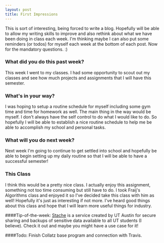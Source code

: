 ```yaml
---
layout: post
title: First Impressions
---
```


This is sort of interesting, being forced to write a blog. Hopefully will be able to allow my writing skills to improve and also rethink about what we have been doing in class each week. I'm thinking maybe I can also put some reminders (or todos) for myself each week at the bottom of each post. Now for the mandatory questions. :)

### What did you do this past week?

This week I went to my classes. I had some opportunity to scout out my classes and see how much projects and assignments that I will have this semester.

### What's in your way?

I was hoping to setup a routine schedule for myself including some gym time and time for homework as well. The main thing in the way would be myself. I don't always have the self control to do what I would like to do. So hopefully I will be able to establish a nice routine schedule to help me be able to accomplish my school and personal tasks.

### What will you do next week?

Next week I'm going to continue to get settled into school and hopefully be able to begin setting up my daily routine so that I will be able to have a successful semester!

### This Class

I think this would be a pretty nice class. I actually enjoy this assignment, something not too time consuming but still have to do. I took Fraij's Algorithms class and enjoyed it so I've decided take this class with him as well! Hopefully it's just as interesting if not more. I've heard good things about this class and hope that I will learn more useful things for industry.

####Tip-of-the-week: 
[Stache](https://stache.security.utexas.edu) is a service created by UT Austin for secure sharing and backups of sensitive data available to all UT students (I believe). Check it out and maybe you might have a use case for it!

####Todo: Finish Collatz base program and connection with Travis.
